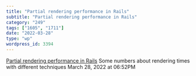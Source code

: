 ```yaml
---
title: "Partial rendering performance in Rails"
subtitle: "Partial rendering performance in Rails"
category: "249"
tags: ["1605", "1711"]
date: "2022-03-28"
type: "wp"
wordpress_id: 3394
---
```

[ Partial rendering performance in Rails](https://medium.com/@coorasse/partial-rendering-performance-in-rails-101fdfb6ffb9)
 Some numbers about rendering times with different techniques
March 28, 2022 at 06:52PM